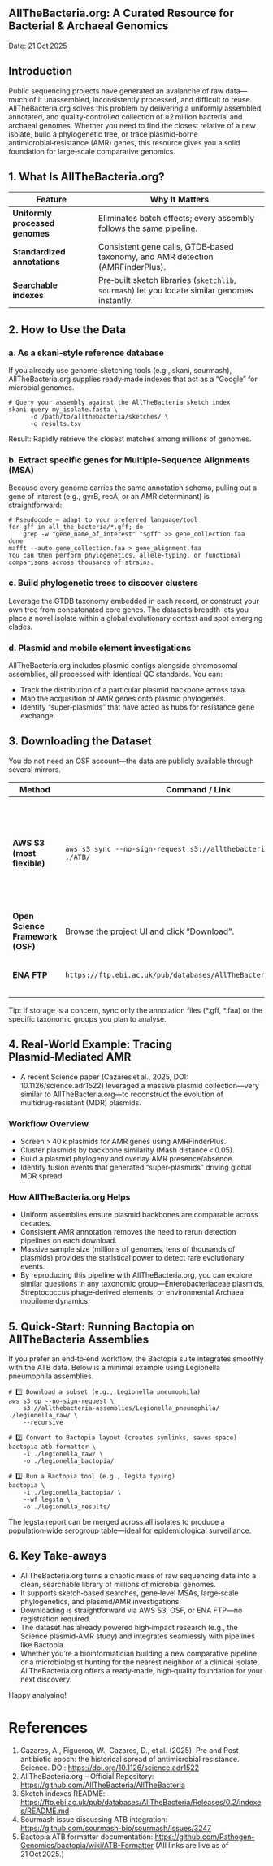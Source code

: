 ## AllTheBacteria.org: A Curated Resource for Bacterial & Archaeal Genomics
Date: 21 Oct 2025

## Introduction
Public sequencing projects have generated an avalanche of raw data—much of it unassembled, inconsistently processed, and difficult to reuse. AllTheBacteria.org solves this problem by delivering a uniformly assembled, annotated, and quality‑controlled collection of ≈2 million bacterial and archaeal genomes. Whether you need to find the closest relative of a new isolate, build a phylogenetic tree, or trace plasmid‑borne antimicrobial‑resistance (AMR) genes, this resource gives you a solid foundation for large‑scale comparative genomics.

## 1. What Is AllTheBacteria.org?

| Feature                     | Why It Matters |
|-----------------------------|----------------|
| **Uniformly processed genomes** | Eliminates batch effects; every assembly follows the same pipeline. |
| **Standardized annotations**    | Consistent gene calls, GTDB‑based taxonomy, and AMR detection (AMRFinderPlus). |
| **Searchable indexes**          | Pre‑built sketch libraries (`sketchlib`, `sourmash`) let you locate similar genomes instantly. |

## 2. How to Use the Data
### a. As a skani‑style reference database
If you already use genome‑sketching tools (e.g., skani, sourmash), AllTheBacteria.org supplies ready‑made indexes that act as a “Google” for microbial genomes.
```
# Query your assembly against the AllTheBacteria sketch index
skani query my_isolate.fasta \
      -d /path/to/allthebacteria/sketches/ \
      -o results.tsv
```
Result: Rapidly retrieve the closest matches among millions of genomes.

### b. Extract specific genes for Multiple‑Sequence Alignments (MSA)
Because every genome carries the same annotation schema, pulling out a gene of interest (e.g., gyrB, recA, or an AMR determinant) is straightforward:
```
# Pseudocode – adapt to your preferred language/tool
for gff in all_the_bacteria/*.gff; do
    grep -w "gene_name_of_interest" "$gff" >> gene_collection.faa
done
mafft --auto gene_collection.faa > gene_alignment.faa
You can then perform phylogenetics, allele‑typing, or functional comparisons across thousands of strains.
```
### c. Build phylogenetic trees to discover clusters
Leverage the GTDB taxonomy embedded in each record, or construct your own tree from concatenated core genes. The dataset’s breadth lets you place a novel isolate within a global evolutionary context and spot emerging clades.

### d. Plasmid and mobile element investigations
AllTheBacteria.org includes plasmid contigs alongside chromosomal assemblies, all processed with identical QC standards. You can:
- Track the distribution of a particular plasmid backbone across taxa.
- Map the acquisition of AMR genes onto plasmid phylogenies.
- Identify “super‑plasmids” that have acted as hubs for resistance gene exchange.

## 3. Downloading the Dataset
You do not need an OSF account—the data are publicly available through several mirrors.

| Method                           | Command / Link                             | Tips |
|----------------------------------|--------------------------------------------|------|
| **AWS S3 (most flexible)** | `aws s3 sync --no-sign-request s3://allthebacteria-assemblies/ ./ATB/` | Works without AWS credentials; use `--exclude/--include` to fetch only what you need (e.g., `*/genomes/`). |
| **Open Science Framework (OSF)** | Browse the project UI and click “Download”. | Handy for occasional, small‑scale pulls. |
| **ENA FTP** | `https://ftp.ebi.ac.uk/pub/databases/AllTheBacteria/Releases/0.2/` | Mirrors the S3 bucket; use any FTP client. |

Tip: If storage is a concern, sync only the annotation files (*.gff, *.faa) or the specific taxonomic groups you plan to analyse.

## 4. Real‑World Example: Tracing Plasmid‑Mediated AMR
- A recent Science paper (Cazares et al., 2025, DOI: 10.1126/science.adr1522) leveraged a massive plasmid collection—very similar to AllTheBacteria.org—to reconstruct the evolution of multidrug‑resistant (MDR) plasmids.

### Workflow Overview
- Screen > 40 k plasmids for AMR genes using AMRFinderPlus.
- Cluster plasmids by backbone similarity (Mash distance < 0.05).
- Build a plasmid phylogeny and overlay AMR presence/absence.
- Identify fusion events that generated “super‑plasmids” driving global MDR spread.

### How AllTheBacteria.org Helps
* Uniform assemblies ensure plasmid backbones are comparable across decades.
* Consistent AMR annotation removes the need to rerun detection pipelines on each download.
* Massive sample size (millions of genomes, tens of thousands of plasmids) provides the statistical power to detect rare evolutionary events.
* By reproducing this pipeline with AllTheBacteria.org, you can explore similar questions in any taxonomic group—Enterobacteriaceae plasmids, Streptococcus phage‑derived elements, or environmental Archaea mobilome dynamics.

## 5. Quick‑Start: Running Bactopia on AllTheBacteria Assemblies
If you prefer an end‑to‑end workflow, the Bactopia suite integrates smoothly with the ATB data. Below is a minimal example using Legionella pneumophila assemblies.
```
# 1️⃣ Download a subset (e.g., Legionella pneumophila)
aws s3 cp --no-sign-request \
    s3://allthebacteria-assemblies/Legionella_pneumophila/ ./legionella_raw/ \
    --recursive

# 2️⃣ Convert to Bactopia layout (creates symlinks, saves space)
bactopia atb-formatter \
    -i ./legionella_raw/ \
    -o ./legionella_bactopia/

# 3️⃣ Run a Bactopia tool (e.g., legsta typing)
bactopia \
    -i ./legionella_bactopia/ \
    --wf legsta \
    -o ./legionella_results/
```
The legsta report can be merged across all isolates to produce a population‑wide serogroup table—ideal for epidemiological surveillance.

## 6. Key Take‑aways
* AllTheBacteria.org turns a chaotic mass of raw sequencing data into a clean, searchable library of millions of microbial genomes.
* It supports sketch‑based searches, gene‑level MSAs, large‑scale phylogenetics, and plasmid/AMR investigations.
* Downloading is straightforward via AWS S3, OSF, or ENA FTP—no registration required.
* The dataset has already powered high‑impact research (e.g., the Science plasmid‑AMR study) and integrates seamlessly with pipelines like Bactopia.
* Whether you’re a bioinformatician building a new comparative pipeline or a microbiologist hunting for the nearest neighbor of a clinical isolate, AllTheBacteria.org offers a ready‑made, high‑quality foundation for your next discovery.

Happy analysing!

# References

1. Cazares, A., Figueroa, W., Cazares, D., et al. (2025). Pre and Post antibiotic epoch: the historical spread of antimicrobial resistance. Science. DOI: https://doi.org/10.1126/science.adr1522
2. AllTheBacteria.org – Official Repository: https://github.com/AllTheBacteria/AllTheBacteria
3. Sketch indexes README: https://ftp.ebi.ac.uk/pub/databases/AllTheBacteria/Releases/0.2/indexes/README.md
4. Sourmash issue discussing ATB integration: https://github.com/sourmash-bio/sourmash/issues/3247
5. Bactopia ATB formatter documentation: https://github.com/Pathogen-Genomics/bactopia/wiki/ATB-Formatter
(All links are live as of 21 Oct 2025.)
